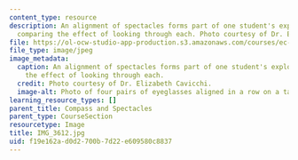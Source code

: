 ```yaml
---
content_type: resource
description: An alignment of spectacles forms part of one student's exploration in
  comparing the effect of looking through each. Photo courtesy of Dr. Elizabeth Cavicchi.
file: https://ol-ocw-studio-app-production.s3.amazonaws.com/courses/ec-050-recreate-experiments-from-history-inform-the-future-from-the-past-galileo-january-iap-2010/f19e162ad0d2700b7d22e609580c8837_IMG_3612.jpg
file_type: image/jpeg
image_metadata:
  caption: An alignment of spectacles forms part of one student's exploration in comparing
    the effect of looking through each.
  credit: Photo courtesy of Dr. Elizabeth Cavicchi.
  image-alt: Photo of four pairs of eyeglasses aligned in a row on a table.
learning_resource_types: []
parent_title: Compass and Spectacles
parent_type: CourseSection
resourcetype: Image
title: IMG_3612.jpg
uid: f19e162a-d0d2-700b-7d22-e609580c8837
---
```

